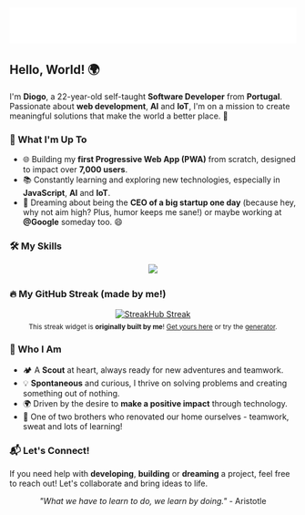 <p align="center">
  <img src="https://raw.githubusercontent.com/diogocarrola/diogocarrola/main/snowflakes.svg" alt="Diogo Carrola">
</p>

## Hello, World! 🌍

I'm **Diogo**, a 22-year-old self-taught **Software Developer** from **Portugal**. Passionate about **web development**, **AI** and **IoT**, I'm on a mission to create meaningful solutions that make the world a better place. 🌱

### 🚀 What I'm Up To
- 🌐 Building my **first Progressive Web App (PWA)** from scratch, designed to impact over **7,000 users**.
- 📚 Constantly learning and exploring new technologies, especially in **JavaScript**, **AI** and **IoT**.
- 🎤 Dreaming about being the **CEO of a big startup one day** (because hey, why not aim high? Plus, humor keeps me sane!) or maybe working at **@Google** someday too. 😄

### 🛠️ My Skills
<p align="center">
  <a href="https://skillicons.dev">
    <img src="https://skillicons.dev/icons?i=bash,git,github,c,py,html,css,js,gcp,kubernetes,docker,flutter,figma,react,firebase" />
  </a>
</p>

### 🔥 My GitHub Streak (made by me!)
<p align="center">
  <a href="https://github.com/diogocarrola/streakhub">
    <img src="https://streakhub.onrender.com/widget/diogocarrola?v=20250528" alt="StreakHub Streak" />
  </a>
  <br>
  <sub>
    This streak widget is <b>originally built by me</b>!  
    <a href="https://github.com/diogocarrola/streakhub">Get yours here</a> or try the <a href="https://diogocarrola.github.io/streakhub/">generator</a>.
  </sub>
</p>

### 🌟 Who I Am
- 🏕️ A **Scout** at heart, always ready for new adventures and teamwork.
- 💡 **Spontaneous** and curious, I thrive on solving problems and creating something out of nothing.
- 🌍 Driven by the desire to **make a positive impact** through technology.
- 🚧 One of two brothers who renovated our home ourselves - teamwork, sweat and lots of learning!

### 📬 Let's Connect!
If you need help with **developing**, **building** or **dreaming** a project, feel free to reach out! Let's collaborate and bring ideas to life.

<p align="center">
  <i>"What we have to learn to do, we learn by doing."</i> - Aristotle
</p>
